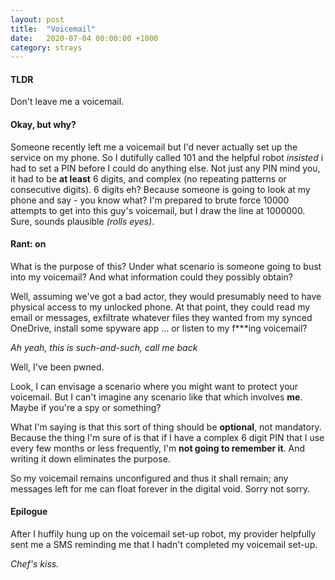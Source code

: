 ```yaml
---
layout: post
title:  "Voicemail"
date:   2020-07-04 00:00:00 +1000
category: strays
---
```


#### TLDR
Don't leave me a voicemail.

#### Okay, but why?
Someone recently left me a voicemail but I'd never actually set up the service on my phone. So I dutifully called 101 and the helpful robot *insisted* i had to set a PIN before I could do anything else. Not just any PIN mind you, it had to be **at least** 6 digits, and complex (no repeating patterns or consecutive digits). 6 digits eh? Because someone is going to look at my phone and say - you know what? I'm prepared to brute force 10000 attempts to get into this guy's voicemail, but I draw the line at 1000000. Sure, sounds plausible *(rolls eyes)*.

#### Rant: on

What is the purpose of this? Under what scenario is someone going to bust into my voicemail? And what information could they possibly obtain? 

Well, assuming we've got a bad actor, they would presumably need to have physical access to my unlocked phone. At that point, they could read my email or messages, exfiltrate whatever files they wanted from my synced OneDrive, install some spyware app ... or listen to my f***ing voicemail? 

*Ah yeah, this is such-and-such, call me back*

Well, I've been pwned.

Look, I can envisage a scenario where you might want to protect your voicemail. But I can't imagine any scenario like that which involves **me**. Maybe if you're a spy or something? 

What I'm saying is that this sort of thing should be **optional**, not mandatory. Because the thing I'm sure of is that if I have a complex 6 digit PIN that I use every few months or less frequently, I'm **not going to remember it**. And writing it down eliminates the purpose.

So my voicemail remains unconfigured and thus it shall remain; any messages left for me can float forever in the digital void. Sorry not sorry.

#### Epilogue

After I huffily hung up on the voicemail set-up robot, my provider helpfully sent me a SMS reminding me that I hadn't completed my voicemail set-up.

*Chef's kiss.*

